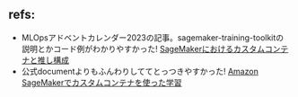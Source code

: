 ## refs:

- MLOpsアドベントカレンダー2023の記事。sagemaker-training-toolkitの説明とかコード例がわかりやすかった! [SageMakerにおけるカスタムコンテナと推し構成](https://zenn.dev/temple_c_tech/articles/sagemaker-custom-container-dir)
- 公式documentよりもふんわりしててとっつきやすかった! [Amazon SageMakerでカスタムコンテナを使った学習](https://www.slideshare.net/KenichiroNishioka/amazon-sagemaker-252717393)
